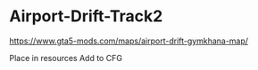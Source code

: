 # Airport-Drift-Track2
https://www.gta5-mods.com/maps/airport-drift-gymkhana-map/

Place in resources
Add to CFG
